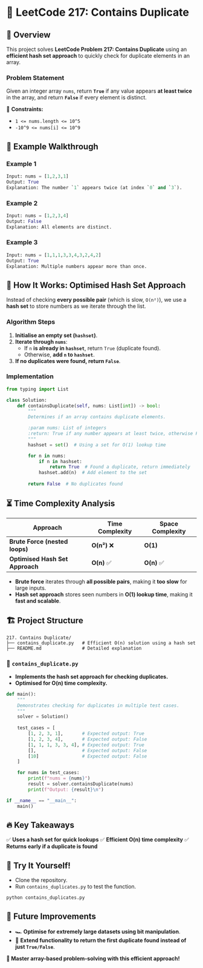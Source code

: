 # 🔄 **LeetCode 217: Contains Duplicate**

## 📌 **Overview**
This project solves **LeetCode Problem 217: Contains Duplicate** using an **efficient hash set approach** to quickly check for duplicate elements in an array.

### **Problem Statement**
Given an integer array `nums`, return **`True`** if any value appears **at least twice** in the array, and return **`False`** if every element is distinct.

🔹 **Constraints:**
- `1 <= nums.length <= 10^5`
- `-10^9 <= nums[i] <= 10^9`

## 🎯 **Example Walkthrough**
### **Example 1**
```python
Input: nums = [1,2,3,1]
Output: True
Explanation: The number `1` appears twice (at index `0` and `3`).
```

### **Example 2**
```python
Input: nums = [1,2,3,4]
Output: False
Explanation: All elements are distinct.
```

### **Example 3**
```python
Input: nums = [1,1,1,3,3,4,3,2,4,2]
Output: True
Explanation: Multiple numbers appear more than once.
```

## 🚀 **How It Works: Optimised Hash Set Approach**
Instead of checking **every possible pair** (which is slow, `O(n²)`), we use a **hash set** to store numbers as we iterate through the list.

### **Algorithm Steps**
1. **Initialise an empty set (`hashset`)**.
2. **Iterate through `nums`**:
   - If `n` **is already in `hashset`**, return `True` (duplicate found).
   - Otherwise, **add `n` to `hashset`**.
3. **If no duplicates were found, return `False`**.

### **Implementation**
```python
from typing import List

class Solution:
    def containsDuplicate(self, nums: List[int]) -> bool:
        """
        Determines if an array contains duplicate elements.

        :param nums: List of integers
        :return: True if any number appears at least twice, otherwise False
        """
        hashset = set()  # Using a set for O(1) lookup time

        for n in nums:
            if n in hashset:
                return True  # Found a duplicate, return immediately
            hashset.add(n)  # Add element to the set
        
        return False  # No duplicates found
```

## ⏳ **Time Complexity Analysis**
| Approach | Time Complexity | Space Complexity |
|----------|----------------|-----------------|
| **Brute Force (nested loops)** | **O(n²)** ❌ | **O(1)** |
| **Optimised Hash Set Approach** | **O(n)** ✅ | **O(n)** ✅ |

- **Brute force** iterates through **all possible pairs**, making it **too slow** for large inputs.
- **Hash set approach** stores seen numbers in **O(1) lookup time**, making it **fast and scalable**.

## 🏗 **Project Structure**

```
217. Contains Duplicate/
├── contains_duplicate.py   # Efficient O(n) solution using a hash set
├── README.md               # Detailed explanation
```

### 📝 **`contains_duplicate.py`**
- **Implements the hash set approach for checking duplicates.**
- **Optimised for O(n) time complexity.**

```python
def main():
    """
    Demonstrates checking for duplicates in multiple test cases.
    """
    solver = Solution()
    
    test_cases = [
        [1, 2, 3, 1],       # Expected output: True
        [1, 2, 3, 4],       # Expected output: False
        [1, 1, 1, 3, 3, 4], # Expected output: True
        [],                 # Expected output: False
        [10]                # Expected output: False
    ]

    for nums in test_cases:
        print(f"nums = {nums}")
        result = solver.containsDuplicate(nums)
        print(f"Output: {result}\n")

if __name__ == "__main__":
    main()
```

## 🔥 **Key Takeaways**
✅ **Uses a hash set for quick lookups**
✅ **Efficient O(n) time complexity**
✅ **Returns early if a duplicate is found**

## 🚀 **Try It Yourself!**
- Clone the repository.
- Run `contains_duplicates.py` to test the function.

```bash
python contains_duplicates.py
```

## 🌟 **Future Improvements**
- 🏎 **Optimise for extremely large datasets using bit manipulation**.
- 🔄 **Extend functionality to return the first duplicate found instead of just `True/False`**.

**🚀 Master array-based problem-solving with this efficient approach!**